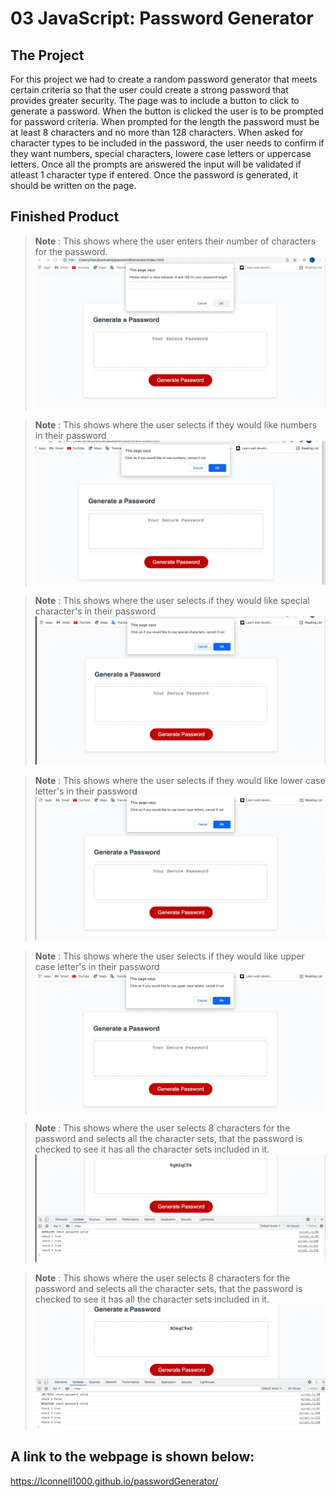 # 03 JavaScript: Password Generator

## The Project

For this project we had to create a random password generator that meets certain criteria so that the user
could create a strong password that provides greater security. The page was to include a button to click to 
generate a password. When the button is clicked the user is to be prompted for password criteria. When prompted
for the length the password must be at least 8 characters and no more than 128 characters. When asked for character
types to be included in the password, the user needs to confirm if they want numbers, special characters, lowere case letters or uppercase letters. Once all the prompts are answered the input will be validated if atleast 1 character type if entered. Once the password is generated, it should be written on the page.


## Finished Product
> **Note** : This shows where the user enters their number of characters for the password.
![This shows the number of character prompt](Screenshot1.png)

> **Note** : This shows where the user selects if they would like numbers in their password
![This shows the number charset prompt](Screenshot2.png)

> **Note** : This shows where the user selects if they would like special character's in their password
![This shows the special charset prompt](Screenshot3.png)

> **Note** : This shows where the user selects if they would like lower case letter's in their password
![This shows the special charset prompt](Screenshot4.png)

> **Note** : This shows where the user selects if they would like upper case letter's in their password
![This shows the special charset prompt](Screenshot5.png)

> **Note** : This shows where the user selects 8 characters for the password and selects all the character sets, that the password is checked to see it has all the character sets included in it.
![In this example they were all included the first time](Screenshot6.png)

> **Note** : This shows where the user selects 8 characters for the password and selects all the character sets, that the password is checked to see it has all the character sets included in it.
![In this example they were not all included the first time, so you can see it keeps tryign till it generates a valid password](Screenshot7.png)

## A link to the webpage is shown below:
https://lconnell1000.github.io/passwordGenerator/